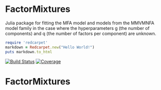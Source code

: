 # FactorMixtures
Julia package for fitting the MFA model and models from the MMVMNFA model family in the case where the hyperparameters g (the number of components) and q (the number of factors per component) are unknown.

```ruby
require 'redcarpet'
markdown = Redcarpet.new("Hello World!")
puts markdown.to_html
```

[![Build Status](https://github.com/john-c-davey/FactorMixtures.jl/actions/workflows/CI.yml/badge.svg?branch=main)](https://github.com/john-c-davey/FactorMixtures.jl/actions/workflows/CI.yml?query=branch%3Amain)
[![Coverage](https://codecov.io/gh/john-c-davey/FactorMixtures.jl/branch/main/graph/badge.svg)](https://codecov.io/gh/john-c-davey/FactorMixtures.jl)
# FactorMixtures
